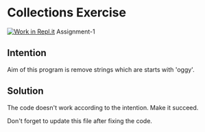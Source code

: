 # Collections Exercise
[![Work in Repl.it](https://classroom.github.com/assets/work-in-replit-14baed9a392b3a25080506f3b7b6d57f295ec2978f6f33ec97e36a161684cbe9.svg)](https://classroom.github.com/online_ide?assignment_repo_id=2971040&assignment_repo_type=AssignmentRepo)
Assignment-1

## Intention

Aim of this program is remove strings which are starts with 'oggy'.

## Solution

The code doesn't work according to the intention. Make it succeed.

Don't forget to update this file after fixing the code.


